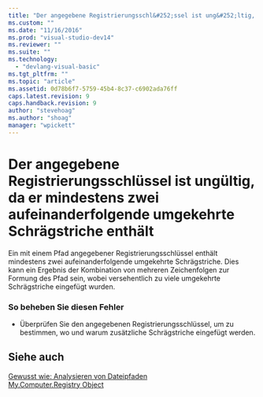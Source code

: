 ```yaml
---
title: "Der angegebene Registrierungsschl&#252;ssel ist ung&#252;ltig, da er mindestens zwei aufeinanderfolgende umgekehrte Schr&#228;gstriche enth&#228;lt | Microsoft Docs"
ms.custom: ""
ms.date: "11/16/2016"
ms.prod: "visual-studio-dev14"
ms.reviewer: ""
ms.suite: ""
ms.technology: 
  - "devlang-visual-basic"
ms.tgt_pltfrm: ""
ms.topic: "article"
ms.assetid: 0d78b6f7-5759-45b4-8c37-c6902ada76ff
caps.latest.revision: 9
caps.handback.revision: 9
author: "stevehoag"
ms.author: "shoag"
manager: "wpickett"
---
```

# Der angegebene Registrierungsschl&#252;ssel ist ung&#252;ltig, da er mindestens zwei aufeinanderfolgende umgekehrte Schr&#228;gstriche enth&#228;lt
Ein mit einem Pfad angegebener Registrierungsschlüssel enthält mindestens zwei aufeinanderfolgende umgekehrte Schrägstriche. Dies kann ein Ergebnis der Kombination von mehreren Zeichenfolgen zur Formung des Pfad sein, wobei versehentlich zu viele umgekehrte Schrägstriche eingefügt wurden.  
  
### So beheben Sie diesen Fehler  
  
-   Überprüfen Sie den angegebenen Registrierungsschlüssel, um zu bestimmen, wo und warum zusätzliche Schrägstriche eingefügt werden.  
  
## Siehe auch  
 [Gewusst wie: Analysieren von Dateipfaden](../../visual-basic/developing-apps/programming/drives-directories-files/how-to-parse-file-paths.md)   
 [My.Computer.Registry Object](../../visual-basic/language-reference/objects/my-computer-registry-object.md)